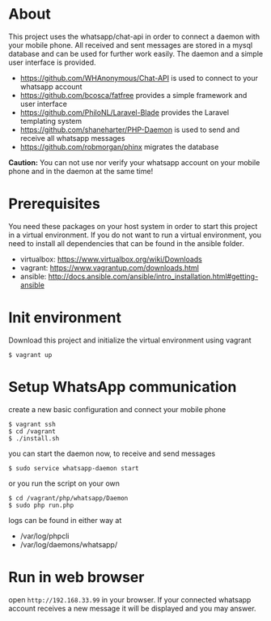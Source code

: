# About

This project uses the whatsapp/chat-api in order to connect a daemon with your mobile phone. 
All received and sent messages are stored in a mysql database and can be used for further work easily.
The daemon and a simple user interface is provided.

* https://github.com/WHAnonymous/Chat-API is used to connect to your whatsapp account
* https://github.com/bcosca/fatfree provides a simple framework and user interface
* https://github.com/PhiloNL/Laravel-Blade provides the Laravel templating system
* https://github.com/shaneharter/PHP-Daemon is used to send and receive all whatsapp messages 
* https://github.com/robmorgan/phinx migrates the database

**Caution:** You can not use nor verify your whatsapp account on your mobile phone and in the daemon at the same time!

# Prerequisites

You need these packages on your host system in order to start this project in a virtual environment.
If you do not want to run a virtual environment, you need to install all dependencies that can be found in the ansible folder.

* virtualbox: https://www.virtualbox.org/wiki/Downloads
* vagrant: https://www.vagrantup.com/downloads.html
* ansible: http://docs.ansible.com/ansible/intro_installation.html#getting-ansible  
    
# Init environment

Download this project and initialize the virtual environment using vagrant

    $ vagrant up

# Setup WhatsApp communication

create a new basic configuration and connect your mobile phone
    
    $ vagrant ssh
    $ cd /vagrant
    $ ./install.sh
    

you can start the daemon now, to receive and send messages

    $ sudo service whatsapp-daemon start
        
or you run the script on your own

    $ cd /vagrant/php/whatsapp/Daemon
    $ sudo php run.php
    
logs can be found in either way at

* /var/log/phpcli
* /var/log/daemons/whatsapp/
    
# Run in web browser

open `http://192.168.33.99` in your browser. 
If your connected whatsapp account receives a new message it will be displayed and you may answer.
     
 